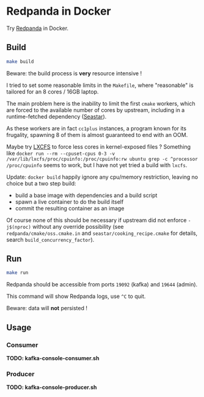 # Redpanda in Docker

Try [Redpanda](https://github.com/vectorizedio/redpanda) in Docker.

## Build

```sh
make build
```

Beware: the build process is **very** resource intensive !

I tried to set some reasonable limits in the `Makefile`, where "reasonable" is tailored for an 8 cores / 16GB laptop.

The main problem here is the inability to limit the first `cmake` workers, which are forced to the available number of cores by upstream, including in a runtime-fetched dependency ([Seastar](https://github.com/scylladb/seastar)).

As these workers are in fact `cc1plus` instances, a program known for its frugality, spawning 8 of them is almost guaranteed to end with an OOM.

Maybe try [LXCFS](https://github.com/lxc/lxcfs) to force less cores in kernel-exposed files ? Something like `docker run --rm --cpuset-cpus 0-3 -v /var/lib/lxcfs/proc/cpuinfo:/proc/cpuinfo:rw ubuntu grep -c ^processor /proc/cpuinfo` seems to work, but I have not yet tried a build with `lxcfs`.

Update: `docker build` happily ignore any cpu/memory restriction, leaving no choice but a two step build:
  - build a base image with dependencies and a build script
  - spawn a live container to do the build itself
  - commit the resulting container as an image

Of course none of this should be necessary if upstream did not enforce `-j$(nproc)` without any override possibility (see `redpanda/cmake/oss.cmake.in` and `seastar/cooking_recipe.cmake` for details, search `build_concurrency_factor`).

## Run

```sh
make run
```

Redpanda should be accessible from ports `19092` (kafka) and `19644` (admin).

This command will show Redpanda logs, use `^C` to quit.

Beware: data will **not** persisted !

## Usage

### Consumer

**TODO: kafka-console-consumer.sh**

### Producer

**TODO: kafka-console-producer.sh**

